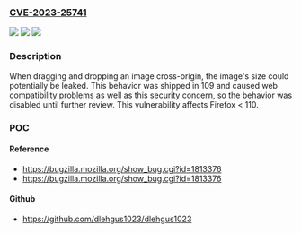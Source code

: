 ### [CVE-2023-25741](https://cve.mitre.org/cgi-bin/cvename.cgi?name=CVE-2023-25741)
![](https://img.shields.io/static/v1?label=Product&message=Firefox&color=blue)
![](https://img.shields.io/static/v1?label=Version&message=%3C%20110%20&color=brighgreen)
![](https://img.shields.io/static/v1?label=Vulnerability&message=Same-origin%20policy%20leak%20via%20image%20drag%20and%20drop&color=brighgreen)

### Description

When dragging and dropping an image cross-origin, the image's size could potentially be leaked. This behavior was shipped in 109 and caused web compatibility problems as well as this security concern, so the behavior was disabled until further review. This vulnerability affects Firefox < 110.

### POC

#### Reference
- https://bugzilla.mozilla.org/show_bug.cgi?id=1813376
- https://bugzilla.mozilla.org/show_bug.cgi?id=1813376

#### Github
- https://github.com/dlehgus1023/dlehgus1023

